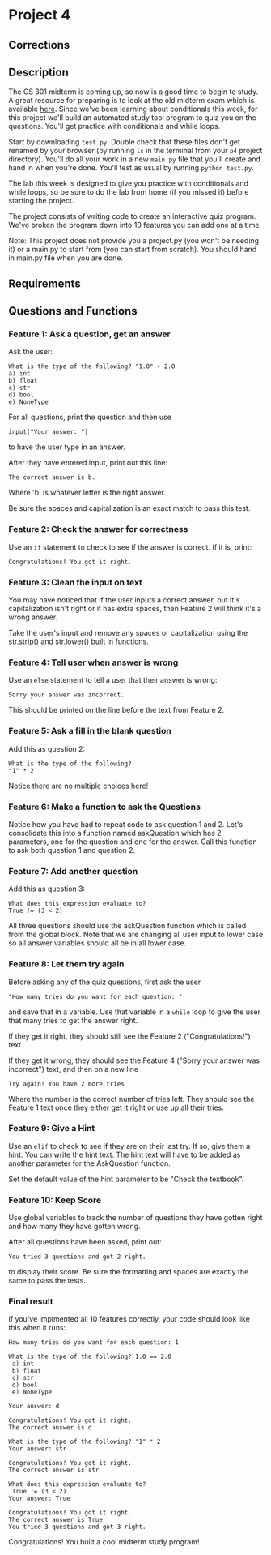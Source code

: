 # Project 4

## Corrections

## Description

The CS 301 midterm is coming up, so now is a good time to begin to study. A great resource for preparing is to look at the old midterm exam which is available [here](https://github.com/tylerharter/caraza-harter-com/tree/master/tyler/cs301/spring19/materials/old-exams). Since we've been learning about conditionals this week, for this project we'll build an automated study tool program to quiz you on the questions. You'll get practice with conditionals and while loops.

Start by downloading `test.py`. Double check that these files don't get renamed by your browser (by running `ls` in the terminal from your `p4` project directory). You'll do all your work in a new `main.py` file that you'll create and hand in when you're done.  You'll test as usual by running `python test.py`.

The lab this week is designed to give you practice with conditionals and while loops, so be sure to do the lab from home (if you missed it) before starting the project.

The project consists of writing code to create an interactive quiz program. We've broken the program down into 10 features you can add one at a time.

Note: This project does not provide you a project.py (you won't be needing it) or a main.py to start from (you can start from scratch). You should hand in main.py file when you are done.


## Requirements

## Questions and Functions

### Feature 1: Ask a question, get an answer

Ask the user:

```
What is the type of the following? "1.0" + 2.0
a) int
b) float
c) str
d) bool
e) NoneType
```
For all questions, print the question and then use

```
input("Your answer: ")
```
to have the user type in an answer.

After they have entered input, print out this line:
```
The correct answer is b.
```
Where 'b' is whatever letter is the right answer.

Be sure the spaces and capitalization is an exact match to pass this test.

### Feature 2: Check the answer for correctness
Use an `if` statement to check to see if the answer is correct. If it is, print:
```
Congratulations! You got it right.
```

### Feature 3: Clean the input on text
You may have noticed that if the user inputs a correct answer, but it's capitalization isn't right or it has extra spaces, then Feature 2 will think it's a wrong answer.

Take the user's input and remove any spaces or capitalization using the str.strip() and str.lower() built in functions.

### Feature 4: Tell user when answer is wrong

Use an `else` statement to tell a user that their answer is wrong:

```
Sorry your answer was incorrect.
```
This should be printed on the line before the text from Feature 2.

### Feature 5: Ask a fill in the blank question
Add this as question 2:

```
What is the type of the following?
"1" * 2
```
Notice there are no multiple choices here!

### Feature 6: Make a function to ask the Questions

Notice how you have had to repeat code to ask question 1 and 2. Let's consolidate this into a function named askQuestion which has 2 parameters, one for the question and one for the answer. Call this function to ask both question 1 and question 2.

### Feature 7: Add another question

Add this as question 3:

```
What does this expression evaluate to?
True != (3 < 2)
```
All three questions should use the askQuestion function which is called from the global block. Note that we are changing all user input to lower case so all answer variables should all be in all lower case.

### Feature 8: Let them try again

Before asking any of the quiz questions, first ask the user
```
"How many tries do you want for each question: "
```
and save that in a variable. Use that variable in a `while` loop to give the user that many tries to get the answer right.

If they get it right, they should still see the Feature 2 ("Congratulations!") text.

If they get it wrong, they should see the Feature 4 ("Sorry your answer was incorrect") text, and then on a new line
```
Try again! You have 2 more tries
```
Where the number is the correct number of tries left. They should see the Feature 1 text once they either get it right or use up all their tries.

### Feature 9: Give a Hint

Use an `elif` to check to see if they are on their last try. If so, give them a hint. You can write the hint text. The hint text will have to be added as another parameter for the AskQuestion function.

Set the default value of the hint parameter to be "Check the textbook".

### Feature 10: Keep Score

Use global variables to track the number of questions they have gotten right and how many they have gotten wrong.

After all questions have been asked, print out:
```
You tried 3 questions and got 2 right.
```
to display their score. Be sure the formatting and spaces are exactly the same to pass the tests.

### Final result

If you've implmented all 10 features correctly, your code should look like this when it runs:
```
How many tries do you want for each question: 1

What is the type of the following? 1.0 == 2.0
 a) int
 b) float
 c) str
 d) bool
 e) NoneType

Your answer: d

Congratulations! You got it right.
The correct answer is d

What is the type of the following? "1" * 2
Your answer: str

Congratulations! You got it right.
The correct answer is str

What does this expression evaluate to?
 True != (3 < 2)
Your answer: True

Congratulations! You got it right.
The correct answer is True
You tried 3 questions and got 3 right.
```
Congratulations! You built a cool midterm study program! 
